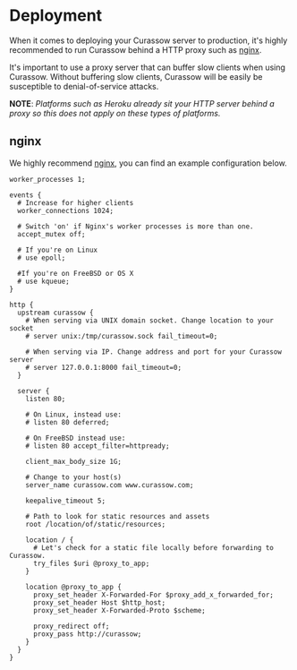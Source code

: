 # Deployment

When it comes to deploying your Curassow server to production, it's highly
recommended to run Curassow behind a HTTP proxy such as
[nginx](http://nginx.org/).

It's important to use a proxy server that can buffer slow clients when using
Curassow. Without buffering slow clients, Curassow will be easily be
susceptible to denial-of-service attacks.

**NOTE**: *Platforms such as Heroku already sit your HTTP server behind a proxy
so this does not apply on these types of platforms.*

## nginx

We highly recommend [nginx](http://nginx.org/), you can find
an example configuration below.

```nginx
worker_processes 1;

events {
  # Increase for higher clients
  worker_connections 1024;

  # Switch 'on' if Nginx's worker processes is more than one.
  accept_mutex off;

  # If you're on Linux
  # use epoll;

  #If you're on FreeBSD or OS X
  # use kqueue;
}

http {
  upstream curassow {
    # When serving via UNIX domain socket. Change location to your socket
    # server unix:/tmp/curassow.sock fail_timeout=0;

    # When serving via IP. Change address and port for your Curassow server
    # server 127.0.0.1:8000 fail_timeout=0;
  }

  server {
    listen 80;

    # On Linux, instead use:
    # listen 80 deferred;

    # On FreeBSD instead use:
    # listen 80 accept_filter=httpready;

    client_max_body_size 1G;

    # Change to your host(s)
    server_name curassow.com www.curassow.com;

    keepalive_timeout 5;

    # Path to look for static resources and assets
    root /location/of/static/resources;

    location / {
      # Let's check for a static file locally before forwarding to Curassow.
      try_files $uri @proxy_to_app;
    }

    location @proxy_to_app {
      proxy_set_header X-Forwarded-For $proxy_add_x_forwarded_for;
      proxy_set_header Host $http_host;
      proxy_set_header X-Forwarded-Proto $scheme;

      proxy_redirect off;
      proxy_pass http://curassow;
    }
  }
}
```
